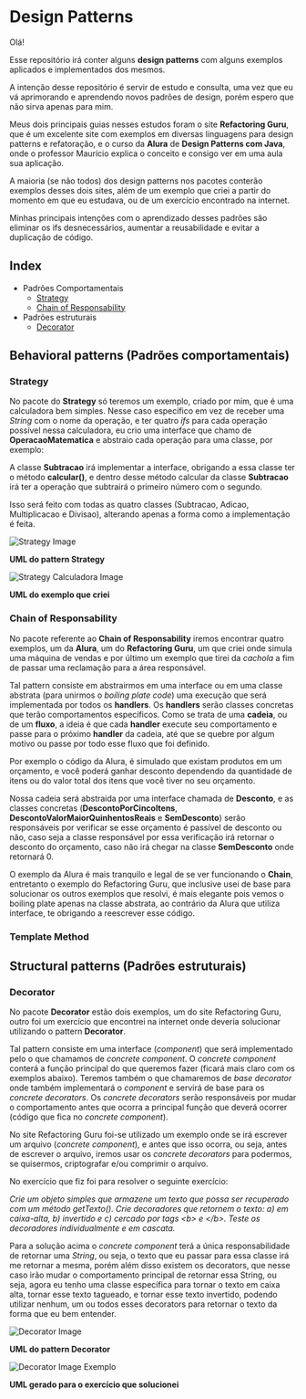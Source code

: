 # Design Patterns
Olá!

Esse repositório irá conter alguns **design patterns** com alguns exemplos aplicados e implementados dos mesmos.

A intenção desse repositório é servir de estudo e consulta, uma vez que eu vá aprimorando e aprendendo novos padrões de design, porém espero que não sirva apenas para mim.

Meus dois principais guias nesses estudos foram o site **Refactoring Guru**, que é um excelente site com exemplos em diversas linguagens para design patterns e refatoração, e o curso da **Alura** de **Design Patterns com Java**, onde o professor Maurício explica o conceito e consigo ver em uma aula sua aplicação.

A maioria (se não todos) dos design patterns nos pacotes conterão exemplos desses dois sites, além de um exemplo que criei a partir do momento em que eu estudava, ou de um exercício encontrado na internet.

Minhas principais intenções com o aprendizado desses padrões são eliminar os ifs desnecessários, aumentar a reusabilidade e evitar a duplicação de código.

## Index

- Padrões Comportamentais
    - [Strategy](#Strategy)
    - [Chain of Responsability](#Chain-of-Responsability)
- Padrões estruturais
    - [Decorator](#Decorator)

## Behavioral patterns (Padrões comportamentais)

### Strategy
No pacote do **Strategy** só teremos um exemplo, criado por mim, que é uma calculadora bem simples.
Nesse caso específico em vez de receber uma *String* com o nome da operação, 
e ter quatro *ifs* para cada operação possível nessa calculadora, eu crio uma interface que chamo
de **OperacaoMatematica** e abstraio cada operação para uma classe, por exemplo:

A classe **Subtracao** irá implementar a interface, obrigando a essa classe ter o método **calcular()**, e dentro desse
método calcular da classe **Subtracao** irá ter a operação que subtrairá o primeiro número com o segundo.

Isso será feito com todas as quatro classes (Subtracao, Adicao, Multiplicacao e Divisao), 
alterando apenas a forma como a implementação é feita.

![Strategy Image](https://refactoring.guru/images/patterns/diagrams/strategy/structure.png)

**UML do pattern Strategy**

![Strategy Calculadora Image](https://i.imgur.com/PQ2zqPD.png)

**UML do exemplo que criei**

### Chain of Responsability
No pacote referente ao **Chain of Responsability** iremos encontrar quatro exemplos, um 
da **Alura**, um do **Refactoring Guru**, um que criei onde simula uma máquina de vendas e 
por último um exemplo que tirei da *cachola* a fim de passar uma reclamação para a área responsável.

Tal pattern consiste em abstrairmos em uma interface ou em uma classe abstrata (para unirmos
o *boiling plate code*) uma execução que será implementada por todos os **handlers**. 
Os **handlers** serão classes concretas que terão comportamentos específicos. Como se trata de uma **cadeia**, ou de um 
**fluxo**, a ideia é que cada **handler** execute seu comportamento e passe para o próximo **handler** da cadeia, até que
se quebre por algum motivo ou passe por todo esse fluxo que foi definido.

Por exemplo o código da Alura, é simulado que existam produtos em um orçamento, e você poderá ganhar desconto
dependendo da quantidade de itens ou do valor total dos itens que você tiver no seu orçamento.

Nossa cadeia será abstraida por uma interface chamada de **Desconto**, e as classes concretas (**DescontoPorCincoItens**, 
**DescontoValorMaiorQuinhentosReais** e **SemDesconto**) serão responsáveis por verificar se esse orçamento é passível
de desconto ou não, caso seja a classe responsável por essa verificação irá retornar o desconto do orçamento, caso não 
irá chegar na classe **SemDesconto** onde retornará 0.

O exemplo da Alura é mais tranquilo e legal de se ver funcionando o **Chain**, entretanto o exemplo do Refactoring Guru, 
que inclusive usei de base para solucionar os outros exemplos que resolvi, é mais elegante pois vemos o boiling plate
apenas na classe abstrata, ao contrário da Alura que utiliza interface, te obrigando a reescrever esse código. 

### Template Method

## Structural patterns (Padrões estruturais)

### Decorator

No pacote **Decorator** estão dois exemplos, um do site Refactoring Guru, outro foi um exercício que encontrei na internet
onde deveria solucionar utilizando o pattern **Decorator**.

Tal pattern consiste em uma interface (*component*) que será implementado pelo o que chamamos de *concrete component*. 
O *concrete component* conterá a função principal do que queremos fazer (ficará mais claro com os exemplos abaixo). 
Teremos também o que chamaremos de *base decorator* onde também implementará o *component* e servirá de base para os
*concrete decorators*.
Os *concrete decorators* serão responsáveis por mudar o comportamento antes que ocorra a principal função que deverá ocorrer
(código que fica no *concrete component*).

No site Refactoring Guru foi-se utilizado um exemplo onde se irá escrever um arquivo (*concrete component*), e antes
que isso ocorra, ou seja, antes de escrever o arquivo, iremos usar os *concrete decorators* para podermos, se quisermos,
criptografar e/ou comprimir o arquivo.

No exercício que fiz foi para resolver o seguinte exercício:

*Crie um objeto simples que armazene um texto que possa ser recuperado com
um método getTexto(). Crie decoradores que retornem o texto: a) em caixa-alta,
b) invertido e c) cercado por tags \<b> e <\/b>. Teste os decoradores
individualmente e em cascata.*

Para a solução acima o *concrete component* terá a única responsabilidade de retornar uma *String*, ou seja, o texto que
eu passar para essa classe irá me retornar a mesma, porém além disso existem os decorators, que nesse caso irão mudar o
comportamento principal de retornar essa String, ou seja, agora eu tenho uma classe específica para tornar o texto em 
caixa alta, tornar esse texto tagueado, e tornar esse texto invertido, podendo utilizar nenhum, um ou todos esses decorators 
para retornar o texto da forma que eu bem entender.


![Decorator Image](https://refactoring.guru/images/patterns/diagrams/decorator/structure.png)

**UML do pattern Decorator**

![Decorator Image Exemplo](https://i.imgur.com/GbZ1j9s.png)

**UML gerado para o exercício que solucionei**